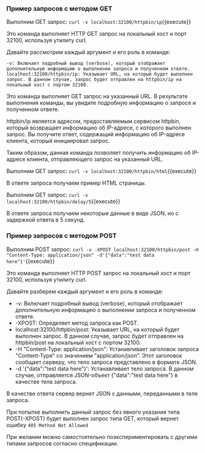 ### Пример запросов с методом GET
  
Выполним GET запрос:
`curl -v localhost:32100/httpbin/ip`{{execute}}

Это команда выполняет HTTP GET запрос на локальный хост и порт 32100, используя утилиту curl.

Давайте рассмотрим каждый аргумент и его роль в команде:

    -v: Включает подробный вывод (verbose), который отображает дополнительную информацию о выполнении запроса и полученном ответе.
    localhost:32100/httpbin/ip: Указывает URL, на который будет выполнен запрос. В данном случае, запрос будет отправлен на httpbin/ip на локальный хост с портом 32100.

Это команда выполняет GET запрос на указанный URL. В результате выполнения команды, вы увидите подробную информацию о запросе и полученном ответе.

httpbin/ip является адресом, предоставляемым сервисом httpbin, который возвращает информацию об IP-адресе, с которого выполнен запрос. Вы получите ответ, содержащий информацию об IP-адресе клиента, который инициировал запрос.

Таким образом, данная команда позволяет получить информацию об IP-адресе клиента, отправляющего запрос на указанный URL.

Выполним GET запрос:
`curl -v localhost:32100/httpbin/html`{{execute}}

В ответе запроса получаем пример HTML страницы.

Выполним GET запрос:
`curl -v localhost:32100/httpbin/delay/5`{{execute}}

В ответе запроса получаем некоторые данные в виде JSON, но с задержкой ответа в 5 секунд.

### Пример запросов с методом POST

Выполним POST запрос:
`curl -v -XPOST localhost:32100/httpbin/post -H "Content-Type: application/json" -d'{"data":"test data here"}'`{{execute}}

Это команда выполняет HTTP POST запрос на локальный хост и порт 32100, используя утилиту curl.

Давайте разберем каждый аргумент и его роль в команде:
* -v: Включает подробный вывод (verbose), который отображает дополнительную информацию о выполнении запроса и полученном ответе.
* -XPOST: Определяет метод запроса как POST.
* localhost:32100/httpbin/post: Указывает URL, на который будет выполнен запрос. В данном случае, запрос будет отправлен на httpbin/post на локальный хост с портом 32100.
* -H "Content-Type: application/json": Устанавливает заголовок запроса "Content-Type" со значением "application/json". Этот заголовок сообщает серверу, что тело запроса представлено в формате JSON.
* -d '{"data":"test data here"}': Устанавливает тело запроса. В данном случае, отправляется JSON-объект {"data":"test data here"} в качестве тела запроса.

В качестве ответа сервер вернет JSON с данными, переданными в теле запроса. 

При попытке выполнить данный запрос без явного указания типа POST(-XPOST) будет выполнен запрос типа GET, который вернет ошибку `405 Method Not Allowed`


При желании можно самостоятельно поэкспериментировать с другими типами запросов согласно спецификации.